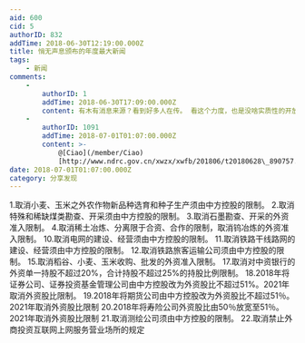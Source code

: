 ```yaml
---
aid: 600
cid: 5
authorID: 832
addTime: 2018-06-30T12:19:00.000Z
title: 悄无声息颁布的年度最大新闻
tags:
    - 新闻
comments:
    -
        authorID: 1
        addTime: 2018-06-30T17:09:00.000Z
        content: 有木有消息来源？看到好多人在传。 看这个力度，也是没啥实质性的开放，金融、互联网还是不开放。
    -
        authorID: 1091
        addTime: 2018-07-01T01:07:00.000Z
        content: >-
            @[Ciao](/member/Ciao)
            [http://www.ndrc.gov.cn/xwzx/xwfb/201806/t20180628\_890757.html](http://www.ndrc.gov.cn/xwzx/xwfb/201806/t20180628_890757.html)
date: 2018-07-01T01:07:00.000Z
category: 分享发现
---
```


1.取消小麦、玉米之外农作物新品种选育和种子生产须由中方控股的限制。 2.取消特殊和稀缺煤类勘查、开采须由中方控股的限制。 3.取消石墨勘查、开采的外资准入限制。 4.取消稀土冶炼、分离限于合资、合作的限制，取消钨冶炼的外资准入限制。 10.取消电网的建设、经营须由中方控股的限制。 11.取消铁路干线路网的建设、经营须由中方控股的限制。 12.取消铁路旅客运输公司须由中方控股的限制。 15.取消稻谷、小麦、玉米收购、批发的外资准入限制。 17.取消对中资银行的外资单一持股不超过20%，合计持股不超过25%的持股比例限制。 18.2018年将证券公司、证券投资基金管理公司由中方控股改为外资股比不超过51%。2021年取消外资股比限制。 19.2018年将期货公司由中方控股改为外资股比不超过51％。2021年取消外资股比限制 20.2018年将寿险公司外资股比由50％放宽至51％。2021年取消外资股比限制 21.取消测绘公司须由中方控股的限制。 22.取消禁止外商投资互联网上网服务营业场所的规定
